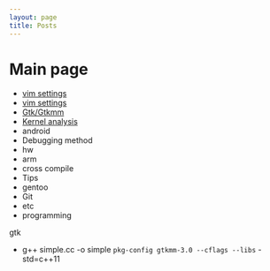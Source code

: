 ```yaml
---
layout: page
title: Posts
---
```


# Main page

* [vim settings](https://github.com/slowstarter80/my_wiki/wiki/vim_settings)
* [vim settings](/2017/07/21/vim_settings)
* [Gtk/Gtkmm](https://github.com/slowstarter80/my_wiki/wiki/gtk_gtkmm)
* [Kernel analysis](https://github.com/slowstarter80/my_wiki/wiki/kernel_analysis)
* android
* Debugging method
* hw
* arm
* cross compile
* Tips
* gentoo
* Git
* etc
* programming

gtk
 - g++ simple.cc -o simple `pkg-config gtkmm-3.0 --cflags --libs` -std=c++11
